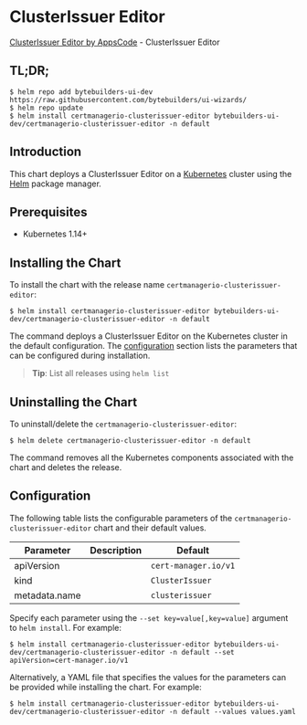 # ClusterIssuer Editor

[ClusterIssuer Editor by AppsCode](https://byte.builders) - ClusterIssuer Editor

## TL;DR;

```console
$ helm repo add bytebuilders-ui-dev https://raw.githubusercontent.com/bytebuilders/ui-wizards/
$ helm repo update
$ helm install certmanagerio-clusterissuer-editor bytebuilders-ui-dev/certmanagerio-clusterissuer-editor -n default
```

## Introduction

This chart deploys a ClusterIssuer Editor on a [Kubernetes](http://kubernetes.io) cluster using the [Helm](https://helm.sh) package manager.

## Prerequisites

- Kubernetes 1.14+

## Installing the Chart

To install the chart with the release name `certmanagerio-clusterissuer-editor`:

```console
$ helm install certmanagerio-clusterissuer-editor bytebuilders-ui-dev/certmanagerio-clusterissuer-editor -n default
```

The command deploys a ClusterIssuer Editor on the Kubernetes cluster in the default configuration. The [configuration](#configuration) section lists the parameters that can be configured during installation.

> **Tip**: List all releases using `helm list`

## Uninstalling the Chart

To uninstall/delete the `certmanagerio-clusterissuer-editor`:

```console
$ helm delete certmanagerio-clusterissuer-editor -n default
```

The command removes all the Kubernetes components associated with the chart and deletes the release.

## Configuration

The following table lists the configurable parameters of the `certmanagerio-clusterissuer-editor` chart and their default values.

|   Parameter   | Description |       Default        |
|---------------|-------------|----------------------|
| apiVersion    |             | `cert-manager.io/v1` |
| kind          |             | `ClusterIssuer`      |
| metadata.name |             | `clusterissuer`      |


Specify each parameter using the `--set key=value[,key=value]` argument to `helm install`. For example:

```console
$ helm install certmanagerio-clusterissuer-editor bytebuilders-ui-dev/certmanagerio-clusterissuer-editor -n default --set apiVersion=cert-manager.io/v1
```

Alternatively, a YAML file that specifies the values for the parameters can be provided while
installing the chart. For example:

```console
$ helm install certmanagerio-clusterissuer-editor bytebuilders-ui-dev/certmanagerio-clusterissuer-editor -n default --values values.yaml
```
